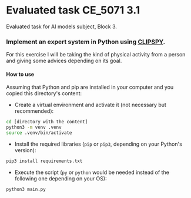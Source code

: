# Evaluated task CE_5071 3.1

Evaluated task for AI models subject, Block 3.

### Implement an expert system in Python using [CLIPSPY](https://pypi.org/project/clipspy/).

For this exercise I will be taking the kind of physical activity from a person and giving some advices depending on its goal.

#### How to use

Assuming that Python and pip are installed in your computer and you copied this directory's content:

-  Create a virtual environment and activate it (not necessary but recommended):

```bash
cd [directory with the content]
python3 -m venv .venv
source .venv/bin/activate
```

-  Install the required libraries (`pip` or `pip3`, depending on your Python's version):

```bash
pip3 install requirements.txt
```

-  Execute the script (`py` or `python` would be needed instead of the following one depending on your OS):

```bash
python3 main.py
```
